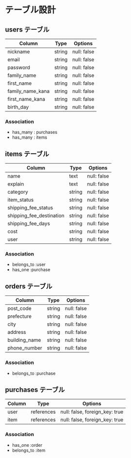 # テーブル設計

## users テーブル

| Column           | Type   | Options     |
| ---------------- | ------ | ----------- |
| nickname         | string | null: false |
| email            | string | null: false |
| password         | string | null: false |
| family_name      | string | null: false |
| first_name       | string | null: false |
| family_name_kana | string | null: false |
| first_name_kana  | string | null: false |
| birth_day        | string | null: false |

### Association

- has_many : purchases
- has_many : items

## items テーブル

| Column                   | Type   | Options     |
| ------------------------ | ------ | ----------- |
| name                     | text   | null: false |
| explain                  | text   | null: false | 
| category                 | string | null: false |
| item_status              | string | null: false |
| shipping_fee_status      | string | null: false |
| shipping_fee_destination | string | null: false |
| shipping_fee_days        | string | null: false |
| cost                     | string | null: false |
| user                     | string | null: false |

### Association

- belongs_to :user
- has_one :purchase

## orders テーブル

| Column        | Type   | Options     |
| ------------- | -------| ----------- |
| post_code     | string | null: false |
| prefecture    | string | null: false |
| city          | string | null: false |
| address       | string | null: false |
| building_name | string | null: false |
| phone_number  | string | null: false |
### Association

- belongs_to :purchase

## purchases テーブル

| Column  | Type       | Options                        |
| ------- | ---------- | ------------------------------ |
| user    | references | null: false, foreign_key: true |
| item    | references | null: false, foreign_key: true |

### Association

- has_one :order
- belongs_to :item